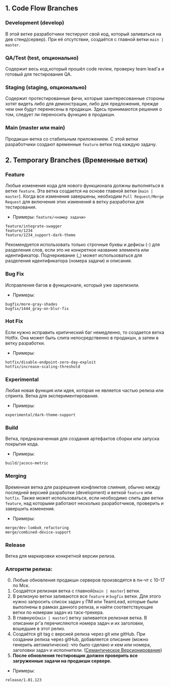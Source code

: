 ## 1. Code Flow Branches

### Development (develop)

В этой ветке разработчики тестируют свой код, который заливаться на дев стенд(сервер). 
При её отсутствии, создаётся с главной ветки `main | master`.

### QA/Test (test, опционально)

Содержит весь код,который прошёл code review, проверку team lead'a и готовый для тестирования QA.

### Staging (staging, опционально)

Содержит протестированные фичи, которые заинтересованные стороны хотят видеть либо для демонстрации, либо для предложения, прежде чем они будут перенесены в продакшн. Здесь принимаются решения о том, следует ли переносить функцию в продакшн.

### Main (master или main)

Продакшн-ветка со стабильным приложением. С этой ветки разработчики создают временные `feature` ветки под каждую задачу.


## 2. Temporary Branches (Временные ветки)

### Feature

Любые изменения кода для нового функционала должны выполняться в ветке `feature`. Эта ветка создается на основе главной ветки (`main | master`). Когда все изменения завершены, необходим `Pull Request/Merge Request` для включения этих изменений в ветку разработки для тестирования.

- Примеры:
`feature/<номер задачи>`

```
feature/integrate-swagger
feature/1234
feature/1234_support-dark-theme
```
Рекомендуется использовать только строчные буквы и дефисы (-) для разделения слов, если это не конкретное название элемента или идентификатор. Подчеркивание (_) может использоваться для разделения идентификатора (номера задачи) и описания.

### Bug Fix

Исправления багов в функционале, который уже зарелизили.

- Примеры:
```
bugfix/more-gray-shades
bugfix/1444_gray-on-blur-fix
```

### Hot Fix

Если нужно исправить критический баг немедленно, то создается ветка Hotfix. Она может быть слита непосредственно в продакшн, а затем в ветку разработки.

- Примеры:
```
hotfix/disable-endpoint-zero-day-exploit
hotfix/increase-scaling-threshold
```

### Experimental

Любая новая функция или идея, которая не является частью релиза или спринта. Ветка для экспериментирования.

- Примеры:
```
experimental/dark-theme-support
```

### Build

Ветка, предназначенная для создания артефактов сборки или запуска покрытия кода.

- Примеры:
```
build/jacoco-metric
```

### Merging

Временная ветка для разрешения конфликтов слияния, обычно между последней версией разработки (development) и веткой `feature` или `hotfix`. Также может использоваться, если необходимо слить две ветки `feature`, над которыми работают несколько разработчиков, проверить и завершить изменения.

- Примеры:
```
merge/dev-lombok_refactoring
merge/combined-device-support
```

### Release

Ветка для маркировки конкретной версии релиза. 

### Алгоритм релиза:
0. Любые обновления продакшн серверов производятся в пн-чт с 10-17 по Мск.
1. Создаётся релизная ветка с главной(`main | master`) ветки.
2. В релизную ветки заливаются все `feature` и `bugfix` ветки. Для этого нужно запросить список задач у ПМ или TeamLead, которые были выполнены в рамках данного релиза, и найти соответствующие ветки по номерам задач из таск-трекера.
3. В главную(`main | master`) ветку заливается релизная ветка. В описании pr'a перечисляются номера задач и их заголовки, вошедшие в этот релиз.
4. Создаётся git tag с версией релиза через git или gitHub. При создании релиза через gitHub, добавляется описание (можно генерить автоматически): что было сделано и кем или номера, заголовки задач и исполнители.  ([Семантическое Версионирование](https://semver.org/lang/ru/))
5. **После обновления тестировщик должен проверить все загруженные задачи на продакшн сервере.**
- Примеры:
```
release/1.01.123
```
